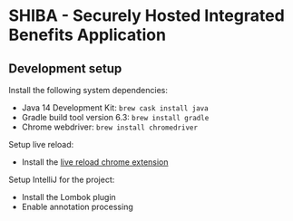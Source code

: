 # SHIBA - Securely Hosted Integrated Benefits Application

## Development setup

Install the following system dependencies:

- Java 14 Development Kit: `brew cask install java`
- Gradle build tool version 6.3: `brew install gradle`
- Chrome webdriver: `brew install chromedriver`

Setup live reload:

- Install the [live reload chrome extension](https://chrome.google.com/webstore/detail/livereload/jnihajbhpnppcggbcgedagnkighmdlei?hl=en)

Setup IntelliJ for the project:

- Install the Lombok plugin
- Enable annotation processing